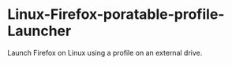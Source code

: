 # Linux-Firefox-poratable-profile-Launcher
Launch Firefox on Linux using a profile on an external drive.
